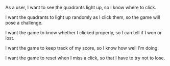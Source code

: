 
As a user, I want to see the quadrants light up, so I know where to click.

I want the quadrants to light up randomly as I click them, so the game will pose a challenge.

I want the game to know whether I clicked properly, so I can tell if I won or lost.

I want the game to keep track of my score, so I know how well I'm doing.

I want the game to reset when I miss a click, so that I have to try not to lose.
